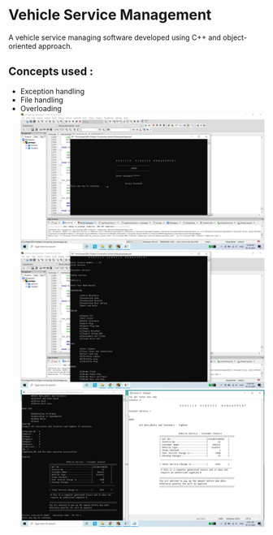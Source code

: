 # Vehicle Service Management
A vehicle service managing software developed using C++ and object-oriented approach.
## Concepts used :
* Exception handling
* File handling
* Overloading
![image1](/images/1.png)
![image2](/images/2.png)
![image3](/images/3.png)
